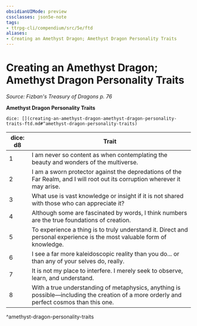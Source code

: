 ```yaml
---
obsidianUIMode: preview
cssclasses: json5e-note
tags:
- ttrpg-cli/compendium/src/5e/ftd
aliases:
- Creating an Amethyst Dragon; Amethyst Dragon Personality Traits
---
```

# Creating an Amethyst Dragon; Amethyst Dragon Personality Traits
*Source: Fizban's Treasury of Dragons p. 76* 

**Amethyst Dragon Personality Traits**

`dice: [](creating-an-amethyst-dragon-amethyst-dragon-personality-traits-ftd.md#^amethyst-dragon-personality-traits)`

| dice: d8 | Trait |
|----------|-------|
| 1 | I am never so content as when contemplating the beauty and wonders of the multiverse. |
| 2 | I am a sworn protector against the depredations of the Far Realm, and I will root out its corruption wherever it may arise. |
| 3 | What use is vast knowledge or insight if it is not shared with those who can appreciate it? |
| 4 | Although some are fascinated by words, I think numbers are the true foundations of creation. |
| 5 | To experience a thing is to truly understand it. Direct and personal experience is the most valuable form of knowledge. |
| 6 | I see a far more kaleidoscopic reality than you do... or than any of your selves do, really. |
| 7 | It is not my place to interfere. I merely seek to observe, learn, and understand. |
| 8 | With a true understanding of metaphysics, anything is possible—including the creation of a more orderly and perfect cosmos than this one. |
^amethyst-dragon-personality-traits
